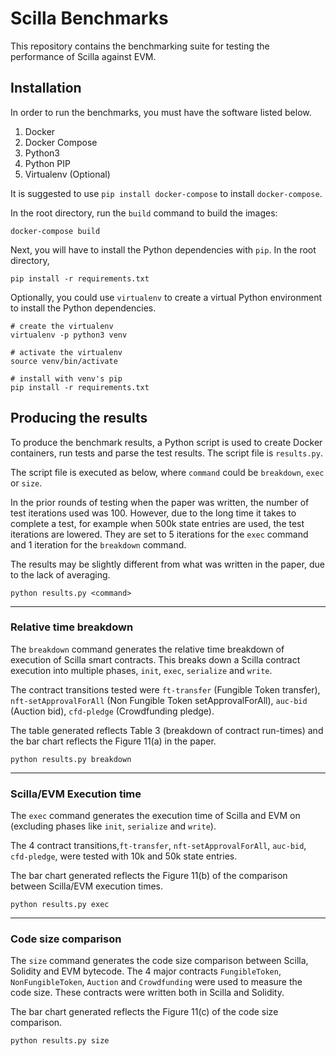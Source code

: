 # Scilla Benchmarks

This repository contains the benchmarking suite for testing the performance of Scilla against EVM.

## Installation

In order to run the benchmarks, you must have the software listed below.

1. Docker
2. Docker Compose
3. Python3
4. Python PIP
5. Virtualenv (Optional)

It is suggested to use `pip install docker-compose` to install `docker-compose`.

In the root directory, run the `build` command to build the images:

```
docker-compose build
```

Next, you will have to install the Python dependencies with `pip`. In the root directory,

```
pip install -r requirements.txt
```

Optionally, you could use `virtualenv` to create a virtual Python environment to install the Python dependencies.

```
# create the virtualenv
virtualenv -p python3 venv

# activate the virtualenv
source venv/bin/activate

# install with venv's pip
pip install -r requirements.txt
```

## Producing the results

To produce the benchmark results, a Python script is used to create Docker containers, run tests and parse the test results. The script file is `results.py`.

The script file is executed as below, where `command` could be `breakdown`, `exec` or `size`.

In the prior rounds of testing when the paper was written, the number of test iterations used was 100. However, due to the long time it takes to complete a test, for example when 500k state entries are used, the test iterations are lowered. They are set to 5 iterations for the `exec` command and 1 iteration for the `breakdown` command.

The results may be slightly different from what was written in the paper, due to the lack of averaging.

```
python results.py <command>
```

---

### Relative time breakdown

The `breakdown` command generates the relative time breakdown of execution of Scilla smart contracts. This breaks down a Scilla contract execution into multiple phases, `init`, `exec`, `serialize` and `write`.

The contract transitions tested were `ft-transfer` (Fungible Token transfer), `nft-setApprovalForAll` (Non Fungible Token setApprovalForAll), `auc-bid` (Auction bid), `cfd-pledge` (Crowdfunding pledge).

The table generated reflects Table 3 (breakdown of contract run-times) and the bar chart reflects the Figure 11(a) in the paper.

```
python results.py breakdown
```

---

### Scilla/EVM Execution time

The `exec` command generates the execution time of Scilla and EVM on (excluding phases like `init`, `serialize` and `write`).

The 4 contract transitions,`ft-transfer`, `nft-setApprovalForAll`, `auc-bid`, `cfd-pledge`, were tested with 10k and 50k state entries.

The bar chart generated reflects the Figure 11(b) of the comparison between Scilla/EVM execution times.

```
python results.py exec
```

---

### Code size comparison

The `size` command generates the code size comparison between Scilla, Solidity and EVM bytecode. The 4 major contracts `FungibleToken`, `NonFungibleToken`, `Auction` and `Crowdfunding` were used to measure the code size. These contracts were written both in Scilla and Solidity.

The bar chart generated reflects the Figure 11(c) of the code size comparison.

```
python results.py size
```
